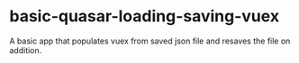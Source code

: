 # basic-quasar-loading-saving-vuex
A basic app that populates vuex from saved json file and resaves the file on addition.
